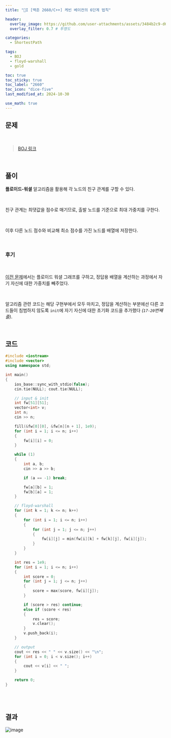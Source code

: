 ```yaml
---
title: "🩶I [백준 2660/C++] 케빈 베이컨의 6단계 법칙"

header:
  overlay_image: https://github.com/user-attachments/assets/3484b2c9-d625-457e-a8d4-7da5d66fd934
  overlay_filter: 0.7 # 투명도

categories:
  - ShortestPath

tags:
  - BOJ
  - floyd-warshall
  - gold

toc: true
toc_sticky: true
toc_label: "2660"
toc_icon: "dice-five"
last_modified_at: 2024-10-30

use_math: true
---
```


## **문제**

<br>

> [BOJ 링크](https://www.acmicpc.net/problem/2660)




<br>


## **풀이**

**플로이드-워셜** 알고리즘을 활용해 각 노드의 친구 관계를 구할 수 있다. 

<br>

친구 관계는 최댓값을 점수로 매기므로, 출발 노드를 기준으로 최대 가중치를 구한다. 

<br>

이후 다른 노드 점수와 비교해 최소 점수를 가진 노드를 배열에 저장한다.

<br>

### 후기

<br>

[이전 문제](https://yj59.github.io/shortestpath/s1389/)에서는 플로이드 워셜 그래프를 구하고, 정답용 배열을 계산하는 과정에서 자기 자신에 대한 가중치를 빼주었다. 

<br>

알고리즘 관련 코드는 해당 구현부에서 모두 마치고, 정답을 계산하는 부분에선 다른 코드들이 침범하지 않도록 `init`에 자기 자신에 대한 초기화 코드을 추가했다 *(`17-20`번째 줄)*.

<br>


## **코드**


```c++
#include <iostream>
#include <vector>
using namespace std;

int main()
{
	ios_base::sync_with_stdio(false);
	cin.tie(NULL); cout.tie(NULL);

	// input & init
	int fw[51][51];
	vector<int> v;
	int n;
	cin >> n;

	fill(&fw[0][0], &fw[n][n + 1], 1e9);
	for (int i = 1; i <= n; i++)
	{
		fw[i][i] = 0;
	}

	while (1)
	{
		int a, b;
		cin >> a >> b;

		if (a == -1) break;

		fw[a][b] = 1;
		fw[b][a] = 1;
	}

	// floyd-warshall
	for (int k = 1; k <= n; k++)
	{
		for (int i = 1; i <= n; i++)
		{
			for (int j = 1; j <= n; j++)
			{
				fw[i][j] = min(fw[i][k] + fw[k][j], fw[i][j]);
			}
		}
	}

	int res = 1e9;
	for (int i = 1; i <= n; i++)
	{
		int score = 0;
		for (int j = 1; j <= n; j++)
		{
			score = max(score, fw[i][j]);
		}

		if (score > res) continue;
		else if (score < res)
		{
			res = score;
			v.clear();
		}
		v.push_back(i);
	}

	// output
	cout << res << " " << v.size() << "\n";
	for (int i = 0; i < v.size(); i++)
	{
		cout << v[i] << " ";
	}

	return 0;
}
```

<br><br>


## 결과

![image](https://github.com/user-attachments/assets/e23e527e-9a82-46d5-8677-887d271b5b75)